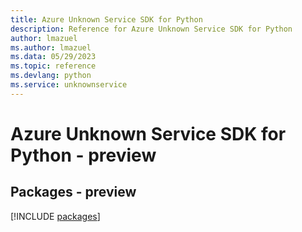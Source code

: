 ```yaml
---
title: Azure Unknown Service SDK for Python
description: Reference for Azure Unknown Service SDK for Python
author: lmazuel
ms.author: lmazuel
ms.data: 05/29/2023
ms.topic: reference
ms.devlang: python
ms.service: unknownservice
---
```

# Azure Unknown Service SDK for Python - preview
## Packages - preview
[!INCLUDE [packages](unknown-service-index.md)]